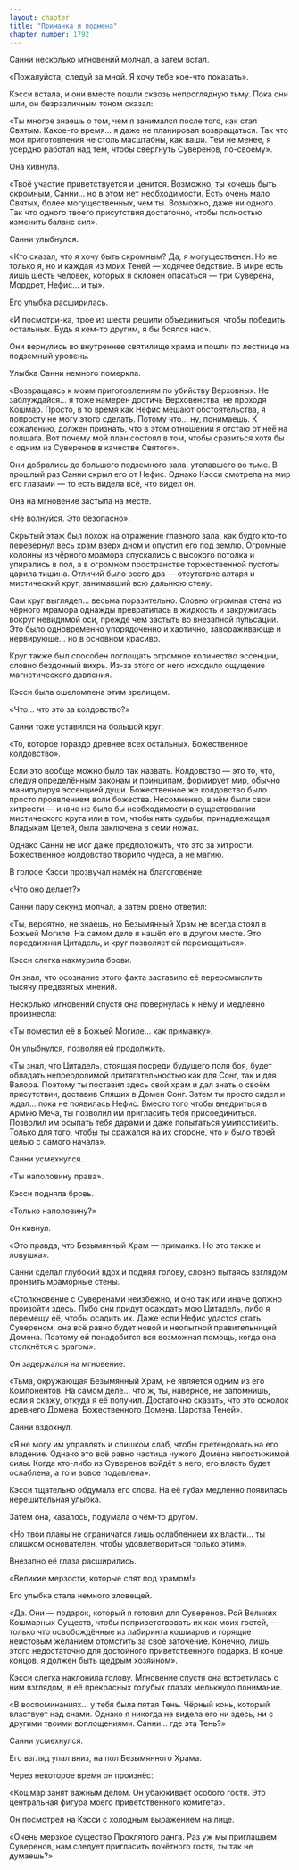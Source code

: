 ```yaml
---
layout: chapter
title: "Приманка и подмена"
chapter_number: 1792
---
```




Санни несколько мгновений молчал, а затем встал.

«Пожалуйста, следуй за мной. Я хочу тебе кое-что показать».

Кэсси встала, и они вместе пошли сквозь непроглядную тьму. Пока они шли, он безразличным тоном сказал:

«Ты многое знаешь о том, чем я занимался после того, как стал Святым. Какое-то время... я даже не планировал возвращаться. Так что мои приготовления не столь масштабны, как ваши. Тем не менее, я усердно работал над тем, чтобы свергнуть Суверенов, по-своему».

Она кивнула.

«Твоё участие приветствуется и ценится. Возможно, ты хочешь быть скромным, Санни... но в этом нет необходимости. Есть очень мало Святых, более могущественных, чем ты. Возможно, даже ни одного. Так что одного твоего присутствия достаточно, чтобы полностью изменить баланс сил».

Санни улыбнулся.

«Кто сказал, что я хочу быть скромным? Да, я могущественен. Но не только я, но и каждая из моих Теней — ходячее бедствие. В мире есть лишь шесть человек, которых я склонен опасаться — три Суверена, Мордрет, Нефис... и ты».

Его улыбка расширилась.

«И посмотри-ка, трое из шести решили объединиться, чтобы победить остальных. Будь я кем-то другим, я бы боялся нас».

Они вернулись во внутреннее святилище храма и пошли по лестнице на подземный уровень.

Улыбка Санни немного померкла.

«Возвращаясь к моим приготовлениям по убийству Верховных. Не заблуждайся... я тоже намерен достичь Верховенства, не проходя Кошмар. Просто, в то время как Нефис мешают обстоятельства, я попросту не могу этого сделать. Потому что... ну, понимаешь. К сожалению, должен признать, что в этом отношении я отстаю от неё на полшага. Вот почему мой план состоял в том, чтобы сразиться хотя бы с одним из Суверенов в качестве Святого».

Они добрались до большого подземного зала, утопавшего во тьме. В прошлый раз Санни скрыл его от Нефис. Однако Кэсси смотрела на мир его глазами — то есть видела всё, что видел он.

Она на мгновение застыла на месте.

«Не волнуйся. Это безопасно».

Скрытый этаж был похож на отражение главного зала, как будто кто-то перевернул весь храм вверх дном и опустил его под землю. Огромные колонны из чёрного мрамора спускались с высокого потолка и упирались в пол, а в огромном пространстве торжественной пустоты царила тишина. Отличий было всего два — отсутствие алтаря и мистический круг, занимавший всю дальнюю стену.

Сам круг выглядел... весьма поразительно. Словно огромная стена из чёрного мрамора однажды превратилась в жидкость и закружилась вокруг невидимой оси, прежде чем застыть во внезапной пульсации. Это было одновременно упорядоченно и хаотично, завораживающе и нервирующе... но в основном красиво.

Круг также был способен поглощать огромное количество эссенции, словно бездонный вихрь. Из-за этого от него исходило ощущение магнетического давления.

Кэсси была ошеломлена этим зрелищем.

«Что... что это за колдовство?»

Санни тоже уставился на большой круг.

«То, которое гораздо древнее всех остальных. Божественное колдовство».

Если это вообще можно было так назвать. Колдовство — это то, что, следуя определённым законам и принципам, формирует мир, обычно манипулируя эссенцией души. Божественное же колдовство было просто проявлением воли божества. Несомненно, в нём были свои хитрости — иначе не было бы необходимости в существовании мистического круга или в том, чтобы нить судьбы, принадлежащая Владыкам Цепей, была заключена в семи ножах.

Однако Санни не мог даже предположить, что это за хитрости. Божественное колдовство творило чудеса, а не магию.

В голосе Кэсси прозвучал намёк на благоговение:

«Что оно делает?»

Санни пару секунд молчал, а затем ровно ответил:

«Ты, вероятно, не знаешь, но Безымянный Храм не всегда стоял в Божьей Могиле. На самом деле я нашёл его в другом месте. Это передвижная Цитадель, и круг позволяет ей перемещаться».

Кэсси слегка нахмурила брови.

Он знал, что осознание этого факта заставило её переосмыслить тысячу предвзятых мнений.

Несколько мгновений спустя она повернулась к нему и медленно произнесла:

«Ты поместил её в Божьей Могиле... как приманку».

Он улыбнулся, позволяя ей продолжить.

«Ты знал, что Цитадель, стоящая посреди будущего поля боя, будет обладать непреодолимой притягательностью как для Сонг, так и для Валора. Поэтому ты поставил здесь свой храм и дал знать о своём присутствии, доставив Спящих в Домен Сонг. Затем ты просто сидел и ждал... пока не появилась Нефис. Вместо того чтобы внедриться в Армию Меча, ты позволил им пригласить тебя присоединиться. Позволил им осыпать тебя дарами и даже попытаться умилостивить. Только для того, чтобы ты сражался на их стороне, что и было твоей целью с самого начала».

Санни усмехнулся.

«Ты наполовину права».

Кэсси подняла бровь.

«Только наполовину?»

Он кивнул.

«Это правда, что Безымянный Храм — приманка. Но это также и ловушка».

Санни сделал глубокий вдох и поднял голову, словно пытаясь взглядом пронзить мраморные стены.

«Столкновение с Суверенами неизбежно, и оно так или иначе должно произойти здесь. Либо они придут осаждать мою Цитадель, либо я перемещу её, чтобы осадить их. Даже если Нефис удастся стать Сувереном, она всё равно будет новой и неопытной правительницей Домена. Поэтому ей понадобится вся возможная помощь, когда она столкнётся с врагом».

Он задержался на мгновение.

«Тьма, окружающая Безымянный Храм, не является одним из его Компонентов. На самом деле... что ж, ты, наверное, не запомнишь, если я скажу, откуда я её получил. Достаточно сказать, что это осколок древнего Домена. Божественного Домена. Царства Теней».

Санни вздохнул.

«Я не могу им управлять и слишком слаб, чтобы претендовать на его владение. Однако это всё равно частица чужого Домена непостижимой силы. Когда кто-либо из Суверенов войдёт в него, его власть будет ослаблена, а то и вовсе подавлена».

Кэсси тщательно обдумала его слова. На её губах медленно появилась нерешительная улыбка.

Затем она, казалось, подумала о чём-то другом.

«Но твои планы не ограничатся лишь ослаблением их власти... ты слишком основателен, чтобы удовлетвориться только этим».

Внезапно её глаза расширились.

«Великие мерзости, которые спят под храмом!»

Его улыбка стала немного зловещей.

«Да. Они — подарок, который я готовил для Суверенов. Рой Великих Кошмарных Существ, чтобы поприветствовать их как моих гостей, — только что освобождённые из лабиринта кошмаров и горящие неистовым желанием отомстить за своё заточение. Конечно, лишь этого недостаточно для достойного приветственного подарка. В конце концов, я должен быть щедрым хозяином».

Кэсси слегка наклонила голову. Мгновение спустя она встретилась с ним взглядом, в её прекрасных голубых глазах мелькнуло понимание.

«В воспоминаниях... у тебя была пятая Тень. Чёрный конь, который властвует над снами. Однако я никогда не видела его ни здесь, ни с другими твоими воплощениями. Санни... где эта Тень?»

Санни усмехнулся.

Его взгляд упал вниз, на пол Безымянного Храма.

Через некоторое время он произнёс:

«Кошмар занят важным делом. Он убаюкивает особого гостя. Это центральная фигура моего приветственного комитета».

Он посмотрел на Кэсси с холодным выражением на лице.

«Очень мерзкое существо Проклятого ранга. Раз уж мы приглашаем Суверенов, нам следует пригласить почётного гостя, ты так не думаешь?»

